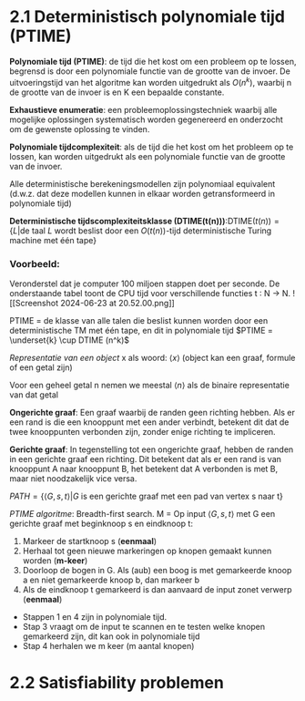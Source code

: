 # 2.1 Deterministisch polynomiale tijd (PTIME)
**Polynomiale tijd (PTIME)**: de tijd die het kost om een probleem op te lossen, begrensd is door een polynomiale functie van de grootte van de invoer. De uitvoeringstijd van het algoritme kan worden uitgedrukt als $O(n^k)$, waarbij n de grootte van de invoer is en K een bepaalde constante.

**Exhaustieve enumeratie**: een probleemoplossingstechniek waarbij alle mogelijke oplossingen systematisch worden gegenereerd en onderzocht om de gewenste oplossing te vinden.

**Polynomiale tijdcomplexiteit**: als de tijd die het kost om het probleem op te lossen, kan worden uitgedrukt als een polynomiale functie van de grootte van de invoer.

Alle deterministische berekeningsmodellen zijn polynomiaal equivalent (d.w.z. dat deze modellen kunnen in elkaar worden getransformeerd in polynomiale tijd)

**Deterministische tijdscomplexiteitsklasse (DTIME(t(n)))**:$\text{DTIME}(t(n)) = \{L | \text{de taal } L \text{ wordt beslist door een } O(t(n)) \text{-tijd deterministische Turing machine met één tape} \}$
### Voorbeeld:
Veronderstel dat je computer 100 miljoen stappen doet per seconde.
De onderstaande tabel toont de CPU tijd voor verschillende functies t ∶ N → N.
![[Screenshot 2024-06-23 at 20.52.00.png]]

PTIME = de klasse van alle talen die beslist kunnen worden door een deterministische TM met één tape, en dit in polynomiale tijd
$PTIME = \underset{k} \cup DTIME (n^k)$

*Representatie van een object* x als woord: $\langle x \rangle$ (object kan een graaf, formule of een getal zijn)

Voor een geheel getal n nemen we meestal $\langle n \rangle$ als de binaire representatie van dat getal

**Ongerichte graaf**: Een graaf waarbij de randen geen richting hebben. Als er een rand is die een knooppunt met een ander verbindt, betekent dit dat de twee knooppunten verbonden zijn, zonder enige richting te impliceren.

**Gerichte graaf**: In tegenstelling tot een ongerichte graaf, hebben de randen in een gerichte graaf een richting. Dit betekent dat als er een rand is van knooppunt A naar knooppunt B, het betekent dat A verbonden is met B, maar niet noodzakelijk vice versa.

$PATH = \{ \langle G,s,t \rangle | G \text { is een gerichte graaf met een pad van vertex s naar t} \}$

*PTIME algoritme*: Breadth-first search.
M = Op input $\langle G,s,t  \rangle$ met G een gerichte graaf met beginknoop s en eindknoop t:
1. Markeer de startknoop s (**eenmaal**)
2. Herhaal tot geen nieuwe markeringen op knopen gemaakt kunnen worden (**m-keer**)
3. Doorloop de bogen in G. Als (aub) een boog is met gemarkeerde knoop a en niet gemarkeerde knoop b, dan markeer b
4. Als de eindknoop t gemarkeerd is dan aanvaard de input zonet verwerp (**eenmaal**)

- Stappen 1 en 4 zijn in polynomiale tijd.
- Stap 3 vraagt om de input te scannen en te testen welke knopen gemarkeerd zijn, dit kan ook in polynomiale tijd
- Stap 4 herhalen we m keer (m aantal knopen)

# 2.2 Satisfiability problemen
